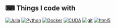 ## ⌨ Things I code with
<p>
  <a href="https://julialang.org" target="_blank">
   <img alt="Julia" src="https://img.shields.io/badge/-Julia-430098?style=flat-square&logo=Julia&logoColor=white"><a>
  <a href="https://www.python.org" target="_blank">
   <img alt="Python" src="https://img.shields.io/badge/-Python-D2691E?style=flat-square&logo=Python&logoColor=white"><a>
  <a href="https://www.docker.com" target="_blank">
   <img alt="Docker" src="https://img.shields.io/badge/-Docker-46a2f1?style=flat-square&logo=docker&logoColor=white"><a>
  <a href="https://developer.nvidia.com/cuda-toolkit" target="_blank">
   <img alt="CUDA" src="https://img.shields.io/badge/-CUDA-B7178C?style=flat-square&logo=nvidia&logoColor=white"><a>
  <a href="https://github.com" target="_blank">
   <img alt="git" src="https://img.shields.io/badge/-Git-F05032?style=flat-square&logo=git&logoColor=white"><a>
  <a href="https://developer.mozilla.org/en-US/docs/Glossary/HTML5" target="_blank">
   <img alt="html5" src="https://img.shields.io/badge/-HTML5-E34F26?style=flat-square&logo=html5&logoColor=white"><a>
</p>
